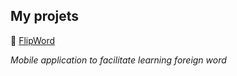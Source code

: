 ## My projets

📱 [FlipWord](https://flipword.io/)

_Mobile application to facilitate learning foreign word_
